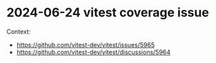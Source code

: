 # 2024-06-24 vitest coverage issue

Context:

- https://github.com/vitest-dev/vitest/issues/5965
- https://github.com/vitest-dev/vitest/discussions/5964
